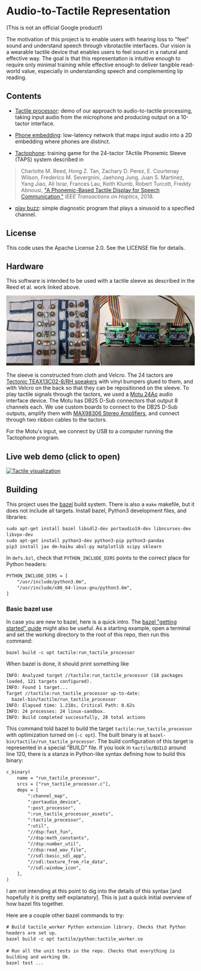 # Audio-to-Tactile Representation

(This is not an official Google product!)

The motivation of this project is to enable users with hearing loss to "feel"
sound and understand speech through vibrotactile interfaces. Our vision is a
wearable tactile device that enables users to feel sound in a natural and
effective way. The goal is that this representation is intuitive enough to
require only minimal training while effective enough to deliver tangible
read-world value, especially in understanding speech and complementing lip
reading.

## Contents

 * [Tactile processor](doc/tactile_processor.md): demo of our approach to
   audio-to-tactile processing, taking input audio from the microphone and
   producing output on a 10-tactor interface.

 * [Phone embedding](doc/phonetics.md): low-latency network that maps input
   audio into a 2D embedding where phones are distinct.

 * [Tactophone](doc/tactophone.md): training game for the 24-tactor TActile
   Phonemic Sleeve (TAPS) system described in
> Charlotte M. Reed, Hong Z. Tan, Zachary D. Perez, E. Courtenay Wilson,
> Frederico M. Severgnini, Jaehong Jung, Juan S. Martinez, Yang Jiao, Ali
> Israr, Frances Lau, Keith Klumb, Robert Turcott, Freddy Abnousi, ["A
> Phonemic-Based Tactile Display for Speech
> Communication,"](https://doi.org/10.1109/TOH.2018.2861010) *IEEE Transactions
> on Haptics*, 2018.

 * [play buzz](doc/play_buzz.md): simple diagnostic program that plays a
   sinusoid to a specified channel.


## License

This code uses the Apache License 2.0. See the LICENSE file for details.


## Hardware

This software is intended to be used with a tactile sleeve as described in the
Reed et al. work linked above.

![Tactile sleeve hardware](doc/sleeve-hw.jpg)

The sleeve is constructed from cloth and Velcro. The 24 tactors are
[Tectonic TEAX13C02-8/RH speakers](https://www.parts-express.com/tectonic-teax13c02-8-rh-13mm-exciter-8-ohms--297-214)
with vinyl bumpers glued to them, and with Velcro on the back so that they can
be repositioned on the sleeve. To play tactile signals through the tactors, we
used a [Motu 24Ao](http://motu.com/products/avb/24ai-24ao) audio interface
device. The Motu has DB25 D-Sub connectors that output 8 channels each. We use
custom boards to connect to the DB25 D-Sub outputs, amplify them with [MAX98306
Stereo Amplifiers](https://www.adafruit.com/product/987), and connect through
two ribbon cables to the tactors.

For the Motu's input, we connect by USB to a computer running the Tactophone
program.


## Live web demo (click to open)

[![Tactile
visualization](doc/tactile-visualization.gif)](https://google.github.io/audio-to-tactile/demo/tactile_processor.html)


## Building

This project uses the [bazel](https://www.bazel.build) build system. There is
also a `make` makefile, but it does not include all targets. Install bazel,
Python3 development files, and libraries:

```{.sh}
sudo apt-get install bazel libsdl2-dev portaudio19-dev libncurses-dev libvpx-dev
sudo apt-get install python3-dev python3-pip python3-pandas
pip3 install jax dm-haiku absl-py matplotlib scipy sklearn
```

In `defs.bzl`, check that `PYTHON_INCLUDE_DIRS` points to the correct place for
Python headers:

```{.py}
PYTHON_INCLUDE_DIRS = [
    "/usr/include/python3.6m",
    "/usr/include/x86_64-linux-gnu/python3.6m",
]
```

### Basic bazel use

In case you are new to bazel, here is a quick intro. The [bazel "getting
started" guide](https://docs.bazel.build/versions/master/getting-started.html)
might also be useful. As a starting example, open a terminal and set the working
directory to the root of this repo, then run this command:

```{.sh}
bazel build -c opt tactile:run_tactile_processor
```

When bazel is done, it should print something like

```{.sh}
INFO: Analyzed target //tactile:run_tactile_processor (18 packages loaded, 121 targets configured).
INFO: Found 1 target...
Target //tactile:run_tactile_processor up-to-date:
  bazel-bin/tactile/run_tactile_processor
INFO: Elapsed time: 1.218s, Critical Path: 0.62s
INFO: 24 processes: 24 linux-sandbox.
INFO: Build completed successfully, 28 total actions
```

This command told bazel to build the target
`tactile:run_tactile_processor` with optimization turned on (`-c opt`).
The built binary is at `bazel-bin/tactile/run_tactile_processor`. The
build configuration of this target is represented in a special "BUILD" file. If
you look in `tactile/BUILD` around line 120, there is a stanza in
Python-like syntax defining how to build this binary:

```{.py}
c_binary(
    name = "run_tactile_processor",
    srcs = ["run_tactile_processor.c"],
    deps = [
        ":channel_map",
        ":portaudio_device",
        ":post_processor",
        ":run_tactile_processor_assets",
        ":tactile_processor",
        ":util",
        "//dsp:fast_fun",
        "//dsp:math_constants",
        "//dsp:number_util",
        "//dsp:read_wav_file",
        "//sdl:basic_sdl_app",
        "//sdl:texture_from_rle_data",
        "//sdl:window_icon",
    ],
)
```

I am not intending at this point to dig into the details of this syntax [and
hopefully it is pretty self explanatory]. This is just a quick initial overview
of how bazel fits together.

Here are a couple other bazel commands to try:

```{.sh}
# Build tactile_worker Python extension library. Checks that Python headers are set up.
bazel build -c opt tactile/python:tactile_worker.so

# Run all the unit tests in the repo. Checks that everything is building and working Ok.
bazel test ...
```

